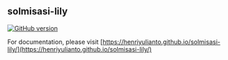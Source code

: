 ## solmisasi-lily

[![GitHub version](https://badge.fury.io/gh/henriyulianto%2Fsolmisasi-lily.png)](https://badge.fury.io/gh/henriyulianto%2Fsolmisasi-lily)

For documentation, please visit [https://henriyulianto.github.io/solmisasi-lily/](https://henriyulianto.github.io/solmisasi-lily/)
